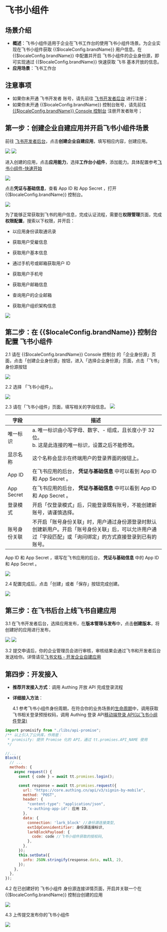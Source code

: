 # 飞书小组件

<LastUpdated/>

## 场景介绍

- **概述**：飞书小组件适用于企业在飞书工作台的使用飞书小组件场景。为企业实现在飞书小组件获取 {{$localeConfig.brandName}} 用户信息。在 {{$localeConfig.brandName}} 中配置并开启 飞书小组件的企业身份源，即可实现通过 {{$localeConfig.brandName}} 快速获取 飞书 基本开放的信息。
- **应用场景**：飞书工作台

## 注意事项

- 如果你未开通 飞书开发者 账号，请先前往 [飞书开发者后台](https://open.feishu.cn/app) 进行注册；
- 如果你未开通 {{$localeConfig.brandName}} 控制台账号，请先前往 [{{$localeConfig.brandName}} Console 控制台](https://authing.cn/) 注册开发者账号；

## 第一步：创建企业自建应用并开启飞书小组件场景

前往 [飞书开发者后台](https://open.feishu.cn/app)，点击**创建企业自建应用**，填写相应内容，创建应用。

<img src="./images/01.png" >

<img src="./images/02.png" >

进入创建的应用，点击**应用能力**，选择**工作台小组件**，添加能力。具体配置参考[飞书小组件-快速开始](https://open.feishu.cn/document/uAjLw4CM/uYjL24iN/block/quick-start)

<img src="./images/04.jpg" >

点击**凭证与基础信息**，查看 App ID 和 App Secret ，打开 {{$localeConfig.brandName}} 控制台。

<img src="./images/09.jpeg" >

为了能够正常获取到飞书的用户信息，完成认证流程，需要在**权限管理**页面，完成**权限配置**，搜索以下权限，并开启：

- 以应用身份读取通讯录

- 获取用户受雇信息

- 获取用户基本信息

- 通过手机号或邮箱获取用户 ID

- 获取用户手机号

- 获取用户邮箱信息

- 查询用户的企业邮箱

- 获取用户组织架构信息

<img src="./images/06.png" >

## 第二步：在 {{$localeConfig.brandName}} 控制台配置 飞书小组件

2.1 请在 {{$localeConfig.brandName}} Console 控制台 的「企业身份源」页面，点击「创建企业身份源」按钮，进入「选择企业身份源」页面，点击「飞书」身份源按钮

<img src="./images/12.png" >

2.2 选择 「飞书小组件」。

<img src="./images/13.jpeg" >

2.3 请在「飞书小组件」页面，填写相关的字段信息。
<img src="./images/14.jpg" >

| 字段         | 描述                                                                                                                                                         |
| ------------ | ------------------------------------------------------------------------------------------------------------------------------------------------------------ |
| 唯一标识     | a. 唯一标识由小写字母、数字、- 组成，且长度小于 32 位。<br />b. 这是此连接的唯一标识，设置之后不能修改。                                                     |
| 显示名称     | 这个名称会显示在终端用户的登录界面的按钮上。                                                                                                                 |
| App ID       | 在飞书应用的后台， **凭证与基础信息** 中可以看到 App ID 和 App Secret 。                                                                                     |
| App Secret   | 在飞书应用的后台， **凭证与基础信息** 中可以看到 App ID 和 App Secret 。                                                                                     |
| 登录模式     | 开启「仅登录模式」后，只能登录既有账号，不能创建新账号，请谨慎选择。                                                                                         |
| 账号身份关联 | 不开启「账号身份关联」时，用户通过身份源登录时默认创建新用户。开启「账号身份关联」后，可以允许用户通过「字段匹配」或「询问绑定」的方式直接登录到已有的账号。 |

App ID 和 App Secret ，填写在飞书应用的后台， **凭证与基础信息** 中的 App ID 和 App Secret 。

<img src="./images/03.png" >

2.4 配置完成后，点击「创建」或者「保存」按钮完成创建。

<img src="./images/14.jpg" >

## 第三步：在飞书后台上线飞书自建应用

3.1 在飞书开发者后台，选择应用发布，在**版本管理与发布**中，点击**创建版本**，将创建好的应用进行发布，

<img src="./images/07.png" >

<img src="./images/08.png" >

3.2 提交申请后，你的企业管理员会进行审核，审核结果会通过飞书和开发者后台发送给你。详情请见[飞书文档 - 开发企业自建应用](https://open.feishu.cn/document/uQjL04CN/ukzM04SOzQjL5MDN)

## 第四步：开发接入

- **推荐开发接入方式**：调用 Authing 开放 API 完成登录流程

- **详细接入方法**：

  4.1 参考飞书小组件身份周期，在符合你的业务场景的[生命周期](https://open.feishu.cn/document/uAjLw4CM/uYjL24iN/block/block-frame/logic-layer/lifecycle/lifecycle)中，调用获取飞书相关登录预授权码，调用 Authing 登录 API[移动端登录 API(以飞书小组件登录)](https://api-explorer.pre.authing.cn/?tag=tag/%E7%99%BB%E5%BD%95/API%20%E5%88%97%E8%A1%A8/operation/SignInV3Controller_signInByMobile)

```js
import promisify from "./libs/api-promise";
/** 以上引入了公共库，作用是：
 * promisify: 提供 Promise 化的 API，通过 tt.promises.API_NAME 使用
 */

//...
Block({
  // ...
  methods: {
    async request() {
      const { code } = await tt.promises.login();

      const response = await tt.promises.request({
        url: "https://core.authing.cn/api/v3/signin-by-mobile",
        method: "POST",
        header: {
          "content-type": "application/json",
          "x-authing-app-id": 应用 ID,
        },
        data: {
          connection: 'lark_block' //身份源连接类型,
          extIdpConnidentifier: 身份源连接标识,
          larkBlockPayload: {
            code: code //飞书小组件获取的授权码,
          },
        },
      });
      this.setData({
        info: JSON.stringify(response.data, null, 2),
      });
    },
  },
});
```

4.2 在已创建好的 飞书小组件 身份源连接详情页面，开启并关联一个在 {{$localeConfig.brandName}} 控制台创建的应用

<img src="./images/15.png" >

4.3 上传提交发布你的飞书小组件

<img src="./images/17.png" >

